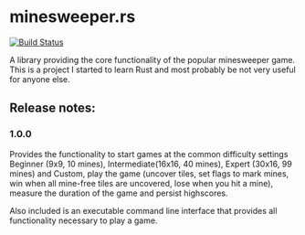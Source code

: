 # minesweeper.rs

[![Build Status](https://jenkins.bbmsoft.net/buildStatus/icon?job=minesweeper.rs)](https://jenkins.bbmsoft.net/job/minesweeper.rs)

A library providing the core functionality of the popular minesweeper game.
This is a project I started to learn Rust and most probably be not very
useful for anyone else.

## Release notes:

### 1.0.0

Provides the functionality to start games at the common difficulty settings Beginner (9x9, 10 mines), Intermediate(16x16, 40 mines), Expert (30x16, 99 mines) and Custom, play the game (uncover tiles, set flags to mark mines, win when all mine-free tiles are uncovered, lose when you hit a mine), measure the duration of the game and persist highscores.

Also included is an executable command line interface that provides all functionality necessary to play a game.